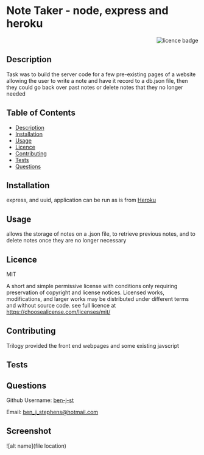#  Note Taker - node, express and heroku  

    
<div align="right"><img alt="licence badge" src="https://img.shields.io/badge/licence-MIT-yellow"></div>

## Description 

Task was to build the server code for a few pre-existing pages of a website allowing the user to write a note and have it record to a db.json file, then they could go back over past notes or delete notes that they no longer needed

## Table of Contents

* [Description](#Description)
* [Installation](#Installation)
* [Usage](#Usage)
* [Licence](#Licence)
* [Contributing](#Contributing)
* [Tests](#Tests)
* [Questions](#Questions)

## Installation

express, and uuid, application can be run as is from <a href="https://afternoon-mesa-72858.herokuapp.com/">Heroku</a>

## Usage

allows the storage of notes on a .json file, to retrieve previous notes, and to delete notes once they are no longer necessary 

## Licence 

MIT

A short and simple permissive license with conditions only requiring preservation of copyright and license notices. Licensed works, modifications, and larger works may be distributed under different terms and without source code. see full licence at https://choosealicense.com/licenses/mit/

## Contributing 

Trilogy provided the front end webpages and some existing javscript

## Tests


## Questions

Github Username: <a href="https://github.com/ben-j-st">ben-j-st</a>

Email: ben_j_stephens@hotmail.com


## Screenshot 

![alt name](file location)